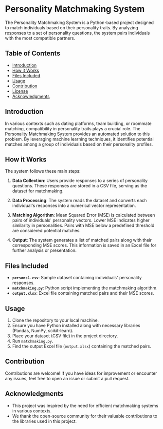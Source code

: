 # Personality Matchmaking System

The Personality Matchmaking System is a Python-based project designed to match individuals based on their personality traits. By analyzing responses to a set of personality questions, the system pairs individuals with the most compatible partners.

## Table of Contents

- [Introduction](#introduction)
- [How it Works](#how-it-works)
- [Files Included](#files-included)
- [Usage](#usage)
- [Contribution](#contribution)
- [License](#license)
- [Acknowledgments](#acknowledgments)

## Introduction

In various contexts such as dating platforms, team building, or roommate matching, compatibility in personality traits plays a crucial role. The Personality Matchmaking System provides an automated solution to this problem. By leveraging machine learning techniques, it identifies potential matches among a group of individuals based on their personality profiles.

## How it Works

The system follows these main steps:

1. **Data Collection**: Users provide responses to a series of personality questions. These responses are stored in a CSV file, serving as the dataset for matchmaking.

2. **Data Processing**: The system reads the dataset and converts each individual's responses into a numerical vector representation.

3. **Matching Algorithm**: Mean Squared Error (MSE) is calculated between pairs of individuals' personality vectors. Lower MSE indicates higher similarity in personalities. Pairs with MSE below a predefined threshold are considered potential matches.

4. **Output**: The system generates a list of matched pairs along with their corresponding MSE scores. This information is saved in an Excel file for further analysis or presentation.

## Files Included

- **`persons1.csv`**: Sample dataset containing individuals' personality responses.
- **`matchmaking.py`**: Python script implementing the matchmaking algorithm.
- **`output.xlsx`**: Excel file containing matched pairs and their MSE scores.

## Usage

1. Clone the repository to your local machine.
2. Ensure you have Python installed along with necessary libraries (Pandas, NumPy, scikit-learn).
3. Place your dataset (CSV file) in the project directory.
4. Run `matchmaking.py`.
5. Find the output Excel file (`output.xlsx`) containing the matched pairs.

## Contribution

Contributions are welcome! If you have ideas for improvement or encounter any issues, feel free to open an issue or submit a pull request.


## Acknowledgments

- This project was inspired by the need for efficient matchmaking systems in various contexts.
- We thank the open-source community for their valuable contributions to the libraries used in this project.
